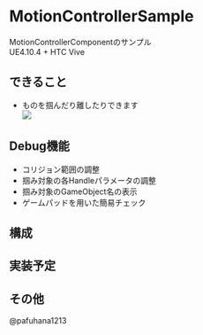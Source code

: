 # MotionControllerSample
MotionControllerComponentのサンプル  
UE4.10.4 + HTC Vive

## できること
- ものを掴んだり離したりできます  
[![](http://img.youtube.com/vi/TNNJlbu31iI/0.jpg)](https://www.youtube.com/watch?v=TNNJlbu31iI)

## Debug機能
- コリジョン範囲の調整
- 掴み対象の各Handleパラメータの調整
- 掴み対象のGameObject名の表示
- ゲームパッドを用いた簡易チェック

## 構成


## 実装予定


## その他

@pafuhana1213
